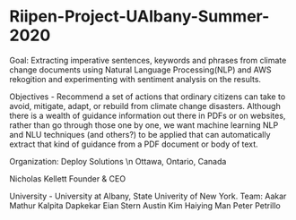 # Riipen-Project-UAlbany-Summer-2020
Goal: Extracting imperative sentences, keywords and phrases from climate change documents using Natural Language Processing(NLP) and AWS rekogition and experimenting with sentiment analysis on the results.

Objectives - Recommend a set of actions that ordinary citizens can take to avoid, mitigate, adapt, or rebuild from climate change disasters. Although there is a wealth of guidance information out there in PDFs or on websites, rather than go through those one by one, we want machine learning NLP and NLU techniques (and others?) to be applied that can automatically extract that kind of guidance from a PDF document or body of text. 



Organization: Deploy Solutions
              \n Ottawa, Ontario, Canada

Nicholas Kellett
Founder & CEO


University - University at Albany, State Univerity of New York.
Team:
Aakar Mathur
Kalpita Dapkekar
Eian Stern
Austin Kim
Haiying Man
Peter Petrillo

